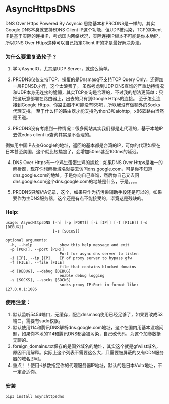 # AsyncHttpsDNS
DNS Over Https Powered By Asyncio
思路基本和PRCDNS是一样的，其实Google DNS本身就支持EDNS Client IP这个功能，但UDP被污染，TCP的Client IP是基于实际的连接IP，考虑国内网络状况，实际连接IP根本不可能是你本地IP，所以DNS Over Https这种可以自己指定Client IP的才是最好解决办法。

### 为什么要重复造轮子？
1. 学习AsyncIO，尤其是UDP Server，就这么简单。

2. PRCDNS仅仅支持TCP，操蛋的是Dnsmasq不支持TCP Query Only，还得加一层PDNSD才行，这个太浪费了。
虽然考虑到UDP DNS查询的严重劫持情况和UDP本身无连接的脆弱，其实TCP查询是合理的，不过我的想法更简单：只把这玩意部署在路由器上，出去的只有到Google Https的连接。
至于怎么连接到Google Https，你路由器不可能没有SS吧，所以我没有做额外的Socks代理支持。
至于什么样的路由器才能支持Python3和aiohttp，x86软路由当然是王道。


3. PRCDNS没有考虑到一种情况：很多网站其实我们都是走代理的，基于本地IP去做edns client ip查询其实是不合理的。

例如用中国IP去查Google的地址，返回的基本都是台湾的IP，可你的代理如果在日本甚至美国，这个就比较尴尬了，会增加50ms甚至100ms的延迟。

4. DNS Over Https有一个鸡生蛋蛋生鸡的尴尬：如果DNS Over Https是唯一的解析器，现在你想解析域名就要去访问dns.google.com，可是你不知道dns.google.com的地址，于是你向自己查询，然后你自己又去问dns.google.com这个dns.google.com的地址是什么，于是。。。。

5. PRCDNS只解析A记录，这个，如果只作为抗污染辅助手段还是可以的，如果要作为主DNS服务器，这个还是有点不能接受的，毕竟这是残缺的。

### Help:

```
usage: AsyncHttpsDNS [-h] [-p [PORT]] [-i [IP]] [-f [FILE]] [-d [DEBUG]]
                     [-s [SOCKS]]

optional arguments:
  -h, --help            show this help message and exit
  -p [PORT], --port [PORT]
                        Port for async dns server to listen
  -i [IP], --ip [IP]    IP of proxy server to bypass gfw
  -f [FILE], --file [FILE]
                        file that contains blocked domains
  -d [DEBUG], --debug [DEBUG]
                        enable debug logging
  -s [SOCKS], --socks [SOCKS]
                        socks proxy IP:Port in format like: 127.0.0.1:1086
```

### 使用注意：

1. 默认监听5454端口，无缓存，配合dnsmasq使用已经足够了，如果要改成53端口，需要有sudo权限。
2. 默认使用114和腾讯DNS解析dns.google.com地址，这个在国内用基本没啥问题，如果你本地的114和腾讯DNS都会被污染，自己改代码，为这个加参数挺无聊的。
3. foreign_domains.txt保存的是国外域名的地址，其实这个就是gfwlist域名，原因不用解释。实际上这个列表不需要这么大，只需要被屏蔽的又有CDN服务器的域名即可。
4. 重点！！使用-i参数指定你的代理服务器IP地址，默认的是日本Vultr地址，不一定合适你。

### 安装
```
pip3 install asynchttpsdns
```


